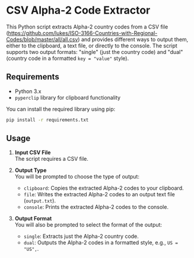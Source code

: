# CSV Alpha-2 Code Extractor

This Python script extracts Alpha-2 country codes from a CSV file (https://github.com/lukes/ISO-3166-Countries-with-Regional-Codes/blob/master/all/all.csv) and provides different ways to output them, either to the clipboard, a text file, or directly to the console. The script supports two output formats: "single" (just the country code) and "dual" (country code in a formatted `key = "value"` style).

## Requirements
- Python 3.x
- `pyperclip` library for clipboard functionality

You can install the required library using pip:
```bash
pip install -r requirements.txt
```

## Usage

1. **Input CSV File**  
   The script requires a CSV file.

2. **Output Type**  
   You will be prompted to choose the type of output:
   - `clipboard`: Copies the extracted Alpha-2 codes to your clipboard.
   - `file`: Writes the extracted Alpha-2 codes to an output text file (`output.txt`).
   - `console`: Prints the extracted Alpha-2 codes to the console.

3. **Output Format**  
   You will also be prompted to select the format of the output:
   - `single`: Extracts just the Alpha-2 country code.
   - `dual`: Outputs the Alpha-2 codes in a formatted style, e.g., `US = "US",`.
